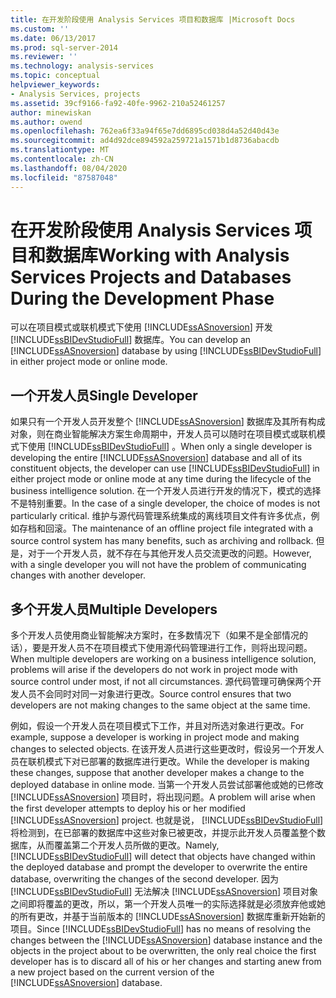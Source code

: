 ```yaml
---
title: 在开发阶段使用 Analysis Services 项目和数据库 |Microsoft Docs
ms.custom: ''
ms.date: 06/13/2017
ms.prod: sql-server-2014
ms.reviewer: ''
ms.technology: analysis-services
ms.topic: conceptual
helpviewer_keywords:
- Analysis Services, projects
ms.assetid: 39cf9166-fa92-40fe-9962-210a52461257
author: minewiskan
ms.author: owend
ms.openlocfilehash: 762ea6f33a94f65e7dd6895cd038d4a52d40d43e
ms.sourcegitcommit: ad4d92dce894592a259721a1571b1d8736abacdb
ms.translationtype: MT
ms.contentlocale: zh-CN
ms.lasthandoff: 08/04/2020
ms.locfileid: "87587048"
---
```

# <a name="working-with-analysis-services-projects-and-databases-during-the-development-phase"></a><span data-ttu-id="8cdae-102">在开发阶段使用 Analysis Services 项目和数据库</span><span class="sxs-lookup"><span data-stu-id="8cdae-102">Working with Analysis Services Projects and Databases During the Development Phase</span></span>
  <span data-ttu-id="8cdae-103">可以在项目模式或联机模式下使用 [!INCLUDE[ssASnoversion](../../includes/ssasnoversion-md.md)] 开发 [!INCLUDE[ssBIDevStudioFull](../../includes/ssbidevstudiofull-md.md)] 数据库。</span><span class="sxs-lookup"><span data-stu-id="8cdae-103">You can develop an [!INCLUDE[ssASnoversion](../../includes/ssasnoversion-md.md)] database by using [!INCLUDE[ssBIDevStudioFull](../../includes/ssbidevstudiofull-md.md)] in either project mode or online mode.</span></span>  
  
## <a name="single-developer"></a><span data-ttu-id="8cdae-104">一个开发人员</span><span class="sxs-lookup"><span data-stu-id="8cdae-104">Single Developer</span></span>  
 <span data-ttu-id="8cdae-105">如果只有一个开发人员开发整个 [!INCLUDE[ssASnoversion](../../includes/ssasnoversion-md.md)] 数据库及其所有构成对象，则在商业智能解决方案生命周期中，开发人员可以随时在项目模式或联机模式下使用 [!INCLUDE[ssBIDevStudioFull](../../includes/ssbidevstudiofull-md.md)] 。</span><span class="sxs-lookup"><span data-stu-id="8cdae-105">When only a single developer is developing the entire [!INCLUDE[ssASnoversion](../../includes/ssasnoversion-md.md)] database and all of its constituent objects, the developer can use [!INCLUDE[ssBIDevStudioFull](../../includes/ssbidevstudiofull-md.md)] in either project mode or online mode at any time during the lifecycle of the business intelligence solution.</span></span> <span data-ttu-id="8cdae-106">在一个开发人员进行开发的情况下，模式的选择不是特别重要。</span><span class="sxs-lookup"><span data-stu-id="8cdae-106">In the case of a single developer, the choice of modes is not particularly critical.</span></span> <span data-ttu-id="8cdae-107">维护与源代码管理系统集成的离线项目文件有许多优点，例如存档和回滚。</span><span class="sxs-lookup"><span data-stu-id="8cdae-107">The maintenance of an offline project file integrated with a source control system has many benefits, such as archiving and rollback.</span></span> <span data-ttu-id="8cdae-108">但是，对于一个开发人员，就不存在与其他开发人员交流更改的问题。</span><span class="sxs-lookup"><span data-stu-id="8cdae-108">However, with a single developer you will not have the problem of communicating changes with another developer.</span></span>  
  
## <a name="multiple-developers"></a><span data-ttu-id="8cdae-109">多个开发人员</span><span class="sxs-lookup"><span data-stu-id="8cdae-109">Multiple Developers</span></span>  
 <span data-ttu-id="8cdae-110">多个开发人员使用商业智能解决方案时，在多数情况下（如果不是全部情况的话），要是开发人员不在项目模式下使用源代码管理进行工作，则将出现问题。</span><span class="sxs-lookup"><span data-stu-id="8cdae-110">When multiple developers are working on a business intelligence solution, problems will arise if the developers do not work in project mode with source control under most, if not all circumstances.</span></span> <span data-ttu-id="8cdae-111">源代码管理可确保两个开发人员不会同时对同一对象进行更改。</span><span class="sxs-lookup"><span data-stu-id="8cdae-111">Source control ensures that two developers are not making changes to the same object at the same time.</span></span>  
  
 <span data-ttu-id="8cdae-112">例如，假设一个开发人员在项目模式下工作，并且对所选对象进行更改。</span><span class="sxs-lookup"><span data-stu-id="8cdae-112">For example, suppose a developer is working in project mode and making changes to selected objects.</span></span> <span data-ttu-id="8cdae-113">在该开发人员进行这些更改时，假设另一个开发人员在联机模式下对已部署的数据库进行更改。</span><span class="sxs-lookup"><span data-stu-id="8cdae-113">While the developer is making these changes, suppose that another developer makes a change to the deployed database in online mode.</span></span> <span data-ttu-id="8cdae-114">当第一个开发人员尝试部署他或她的已修改 [!INCLUDE[ssASnoversion](../../includes/ssasnoversion-md.md)] 项目时，将出现问题。</span><span class="sxs-lookup"><span data-stu-id="8cdae-114">A problem will arise when the first developer attempts to deploy his or her modified [!INCLUDE[ssASnoversion](../../includes/ssasnoversion-md.md)] project.</span></span> <span data-ttu-id="8cdae-115">也就是说， [!INCLUDE[ssBIDevStudioFull](../../includes/ssbidevstudiofull-md.md)] 将检测到，在已部署的数据库中这些对象已被更改，并提示此开发人员覆盖整个数据库，从而覆盖第二个开发人员所做的更改。</span><span class="sxs-lookup"><span data-stu-id="8cdae-115">Namely, [!INCLUDE[ssBIDevStudioFull](../../includes/ssbidevstudiofull-md.md)] will detect that objects have changed within the deployed database and prompt the developer to overwrite the entire database, overwriting the changes of the second developer.</span></span> <span data-ttu-id="8cdae-116">因为 [!INCLUDE[ssBIDevStudioFull](../../includes/ssbidevstudiofull-md.md)] 无法解决 [!INCLUDE[ssASnoversion](../../includes/ssasnoversion-md.md)] 项目对象之间即将覆盖的更改，所以，第一个开发人员唯一的实际选择就是必须放弃他或她的所有更改，并基于当前版本的 [!INCLUDE[ssASnoversion](../../includes/ssasnoversion-md.md)] 数据库重新开始新的项目。</span><span class="sxs-lookup"><span data-stu-id="8cdae-116">Since [!INCLUDE[ssBIDevStudioFull](../../includes/ssbidevstudiofull-md.md)] has no means of resolving the changes between the [!INCLUDE[ssASnoversion](../../includes/ssasnoversion-md.md)] database instance and the objects in the project about to be overwritten, the only real choice the first developer has is to discard all of his or her changes and starting anew from a new project based on the current version of the [!INCLUDE[ssASnoversion](../../includes/ssasnoversion-md.md)] database.</span></span>  
  
  
